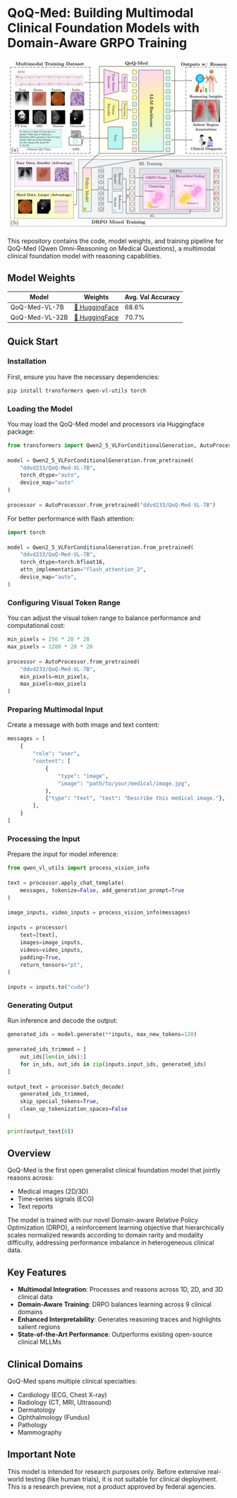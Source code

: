 # QoQ-Med: Building Multimodal Clinical Foundation Models with Domain-Aware GRPO Training

![QoQ-Med Model Overview](images/model_training.jpeg)

This repository contains the code, model weights, and training pipeline for QoQ-Med (Qwen Omni-Reasoning on Medical Questions), a multimodal clinical foundation model with reasoning capabilities.

## Model Weights

| Model | Weights | Avg. Val Accuracy |
|-------|---------|---------------|
| QoQ-Med-VL-7B | [🤗 HuggingFace](https://huggingface.co/ddvd233/QoQ-Med-VL-7B) | 68.6% |
| QoQ-Med-VL-32B | [🤗 HuggingFace](https://huggingface.co/ddvd233/QoQ-Med-VL-32B) | 70.7% |

## Quick Start

### Installation

First, ensure you have the necessary dependencies:

```bash
pip install transformers qwen-vl-utils torch
```

### Loading the Model

You may load the QoQ-Med model and processors via Huggingface package:

```python
from transformers import Qwen2_5_VLForConditionalGeneration, AutoProcessor

model = Qwen2_5_VLForConditionalGeneration.from_pretrained(
    "ddvd233/QoQ-Med-VL-7B", 
    torch_dtype="auto", 
    device_map="auto"
)

processor = AutoProcessor.from_pretrained("ddvd233/QoQ-Med-VL-7B")
```

For better performance with flash attention:

```python
import torch

model = Qwen2_5_VLForConditionalGeneration.from_pretrained(
    "ddvd233/QoQ-Med-VL-7B",
    torch_dtype=torch.bfloat16,
    attn_implementation="flash_attention_2",
    device_map="auto",
)
```

### Configuring Visual Token Range

You can adjust the visual token range to balance performance and computational cost:

```python
min_pixels = 256 * 28 * 28
max_pixels = 1280 * 28 * 28

processor = AutoProcessor.from_pretrained(
    "ddvd233/QoQ-Med-VL-7B", 
    min_pixels=min_pixels, 
    max_pixels=max_pixels
)
```

### Preparing Multimodal Input

Create a message with both image and text content:

```python
messages = [
    {
        "role": "user",
        "content": [
            {
                "type": "image",
                "image": "path/to/your/medical/image.jpg",
            },
            {"type": "text", "text": "Describe this medical image."},
        ],
    }
]
```

### Processing the Input

Prepare the input for model inference:

```python
from qwen_vl_utils import process_vision_info

text = processor.apply_chat_template(
    messages, tokenize=False, add_generation_prompt=True
)

image_inputs, video_inputs = process_vision_info(messages)

inputs = processor(
    text=[text],
    images=image_inputs,
    videos=video_inputs,
    padding=True,
    return_tensors="pt",
)

inputs = inputs.to("cuda")
```

### Generating Output

Run inference and decode the output:

```python
generated_ids = model.generate(**inputs, max_new_tokens=128)

generated_ids_trimmed = [
    out_ids[len(in_ids):] 
    for in_ids, out_ids in zip(inputs.input_ids, generated_ids)
]

output_text = processor.batch_decode(
    generated_ids_trimmed, 
    skip_special_tokens=True, 
    clean_up_tokenization_spaces=False
)

print(output_text[0])
```

## Overview

QoQ-Med is the first open generalist clinical foundation model that jointly reasons across:
- Medical images (2D/3D)
- Time-series signals (ECG)
- Text reports

The model is trained with our novel Domain-aware Relative Policy Optimization (DRPO), a reinforcement learning objective that hierarchically scales normalized rewards according to domain rarity and modality difficulty, addressing performance imbalance in heterogeneous clinical data.

## Key Features

- **Multimodal Integration**: Processes and reasons across 1D, 2D, and 3D clinical data
- **Domain-Aware Training**: DRPO balances learning across 9 clinical domains
- **Enhanced Interpretability**: Generates reasoning traces and highlights salient regions
- **State-of-the-Art Performance**: Outperforms existing open-source clinical MLLMs

## Clinical Domains

QoQ-Med spans multiple clinical specialties:
- Cardiology (ECG, Chest X-ray)
- Radiology (CT, MRI, Ultrasound)
- Dermatology
- Ophthalmology (Fundus)
- Pathology
- Mammography

## Important Note

This model is intended for research purposes only. Before extensive real-world testing (like human trials), it is not suitable for clinical deployment. This is a research preview, not a product approved by federal agencies.
